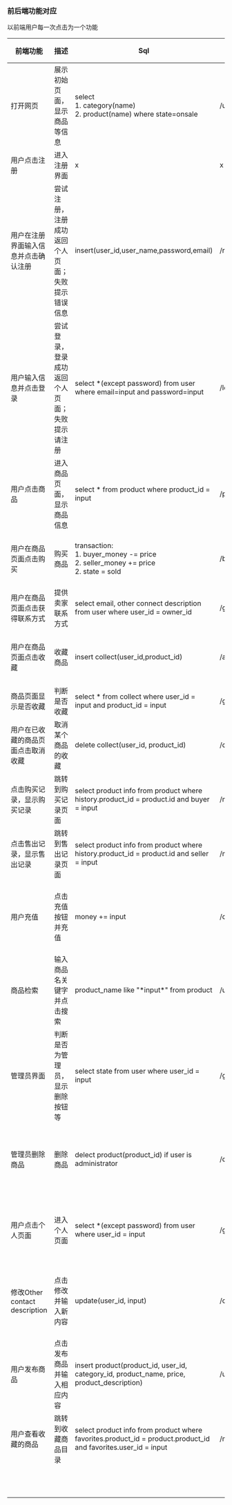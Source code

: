 ### 前后端功能对应

以前端用户每一次点击为一个功能

| 前端功能                             | 描述                                             | Sql                                                          | 后端API name | 后端API参数                        | 后端返回内容 |
| ------------------------------------ | ------------------------------------------------ | ------------------------------------------------------------ | ------------ | ---------------------------------- | ---------------------------------- |
| 打开网页                             | 展示初始页面，显示商品等信息                     | select<br />1. category(name)<br />2. product(name) where state=onsale | /usersearchproducts | strategy_0, strategy_1, key, category_id                                 | 返回符合要求的product的list |
| 用户点击注册                         | 进入注册界面                                     | x                                                            | x            | x                                  | x |
| 用户在注册界面输入信息并点击确认注册 | 尝试注册，注册成功返回个人页面；失败提示错误信息 | insert(user_id,user_name,password,email)                     | /register | user_name, password,email          | state = true, result = success_str / state = false, result = fail_str |
| 用户输入信息并点击登录               | 尝试登录，登录成功返回个人页面；失败提示请注册   | select *(except password) from user where email=input and password=input | /login      | email, password                     |  state = true, result = success_str / state = false, result = fail_str |
| 用户点击商品                         | 进入商品页面，显示商品信息                       | select * from product where product_id = input               |/product_info              | product_id                         | 返回product |
| 用户在商品页面点击购买               | 购买商品                                         | transaction:<br />1. buyer_money -= price<br />2. seller_money += price<br />2. state = sold<br /> |/buyproduct              | user_id, product_id                | state = true, result = success_str / state = false, result = fail_str |
| 用户在商品页面点击获得联系方式       | 提供卖家联系方式                                 | select email, other connect description from user where user_id = owner_id |/get_seller_info              | product_id                         | email, other connect description |
| 用户在商品页面点击收藏               | 收藏商品                                         | insert collect(user_id,product_id)                           | /addfavorite             | user_id,product_id                 | state = true, result = success_str / state = false, result = fail_str |
| 商品页面显示是否收藏                 | 判断是否收藏                                     | select * from collect where user_id = input and product_id = input | /get_favorite_state             | user_id,product_id                 | state = true / false |
| 用户在已收藏的商品页面点击取消收藏   | 取消某个商品的收藏                               | delete collect(user_id, product_id)                          | /deletefavorites             | user_id,product_id                 | state = true, result = success_str / state = false, result = fail_str |
| 点击购买记录，显示购买记录           | 跳转到购买记录页面                               | select product info from product where history.product_id = product.id and buyer = input | /mypurchase             | user_id, strategy_0, strategy_1                             | 返回符合要求的product的list |
| 点击售出记录，显示售出记录           | 跳转到售出记录页面                               | select product info from product where history.product_id = product.id and seller = input | /mysold             |user_id, strategy_0, strategy_1                              | 返回符合要求的product的list |
| 用户充值                             | 点击充值按钮并充值                               | money += input                                               | /deposit             | user_id, money                     | state = true, result = success_str, money / state = false, result = fail_str, money |
| 商品检索                             | 输入商品名关键字并点击搜索                       | product_name like "\*input\*" from product                   | /usersearchproducts | strategy_0, strategy_1, key                                 | 返回符合要求的product的list|
| 管理员界面                           | 判断是否为管理员，显示删除按钮等                 | select state from user where user_id = input                 | /get_user_state             | user_id                            | state = true / false | 
| 管理员删除商品                       | 删除商品                                         | delect product(product_id) if user is administrator          | /deleteproduct             | user_id, product_id                | state = true, result = success_str, money / state = false, result = fail_str, money |
| 用户点击个人页面                     | 进入个人页面                                     | select *(except password) from user where user_id = input    | /get_user_info             | user_id                            | state = true, 返回user全部信息除了password / state = false, 返回未登录 | 
| 修改Other contact description        | 点击修改并输入新内容                             | update(user_id, input)                                       | /change_contact_info             | user_id, other_contact_description | state = true, result = success_str, money / state = false, result = fail_str, money |
| 用户发布商品 | 点击发布商品并输入相应内容                                     | insert product(product_id, user_id, category_id, product_name, price, product_description)                                                 | /userpostproduct                                                              |user_id, category_id, product_name, price, product_description              | 返回刚记加入的product                                    |
| 用户查看收藏的商品 | 跳转到收藏商品目录                                     | select product info from product where favorites.product_id = product.product_id and favorites.user_id = input                                                 | /myfavorites                                                             | user_id             | 返回符合要求的product的list                                   |
|                                      |                                                  |                                                              |              |                                    |
|                                      |                                                  |                                                              |              |                                    |
|                                      |                                                  |                                                              |              |                                    |
|                                      |                                                  |                                                              |              |                                    |
|                                      |                                                  |                                                              |              |                                    |
|                                      |                                                  |                                                              |              |                                    |
|                                      |                                                  |                                                              |              |                                    |
|                                      |                                                  |                                                              |              |                                    |
|                                      |                                                  |                                                              |              |                                    |
|                                      |                                                  |                                                              |              |                                    |
|                                      |                                                  |                                                              |              |                                    |
|                                      |                                                  |                                                              |              |                                    |

